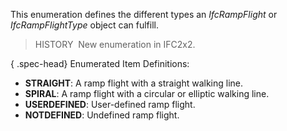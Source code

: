 ﻿This enumeration defines the different types an _IfcRampFlight_ or _IfcRampFlightType_ object can fulfill.

> HISTORY&nbsp; New enumeration in IFC2x2.

{ .spec-head}
Enumerated Item Definitions:

* **STRAIGHT**: A ramp flight with a straight walking line. 
* **SPIRAL**: A ramp flight with a circular or elliptic walking line.
* **USERDEFINED**: User-defined ramp flight.
* **NOTDEFINED**: Undefined ramp flight.